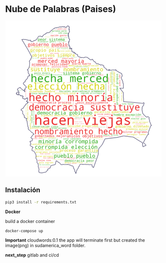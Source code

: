 # Nube de Palabras (Paises)
![](https://raw.githubusercontent.com/cr0wg4n/sudamerica-cloud/master/sudamerica_word/bolivia_words.png)
## Instalación

```bash
pip3 install -r requirements.txt
```

__Docker__

build a docker container

```
docker-compose up 
```

**Important** cloudwords:0.1 the app will terminate first but created the image(png) in sudamerica_word folder.

__next_step__ gitlab and ci/cd